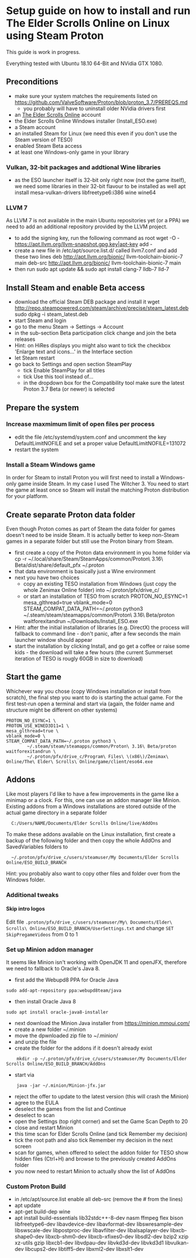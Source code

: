 # Setup guide on how to install and run The Elder Scrolls Online on Linux using Steam Proton

This guide is work in progress.

Everything tested with Ubuntu 18.10 64-Bit and NVidia GTX 1080.

## Preconditions
- make sure your system matches the requirements listed on https://github.com/ValveSoftware/Proton/blob/proton_3.7/PREREQS.md
  - you probably will have to uninstall older NVidia drivers first
- an [The Elder Scrolls Online](https://www.elderscrollsonline.com) account
- the Elder Scrolls Online Windows installer (Install_ESO.exe)
- a Steam account
- an installed Steam for Linux (we need this even if you don't use the Steam version of TESO)
- enabled Steam Beta access
- at least one Windows-only game in your library

### Vulkan, 32-bit packages and addtional Wine libraries
- as the ESO launcher itself is 32-bit only right now (not the game itself), we need some libraries in their 32-bit flavour to be installed as well
	apt install mesa-vulkan-drivers libfreetype6:i386 wine wine64

### LLVM 7
As LLVM 7 is not available in the main Ubuntu repositories yet (or a PPA) we need to add an additional repository provided by the LLVM project.
- to add the signing key, run the following command as root
      wget -O - https://apt.llvm.org/llvm-snapshot.gpg.key|apt-key add -
- create a new file in /etc/apt/source.list.d/ called llvm7.conf and add these two lines
      deb http://apt.llvm.org/bionic/ llvm-toolchain-bionic-7 main
      deb-src http://apt.llvm.org/bionic/ llvm-toolchain-bionic-7 main
- then run
      sudo apt update && sudo apt install clang-7 lldb-7 lld-7

## Install Steam and enable Beta access
- download the official Steam DEB package and install it
      wget http://repo.steampowered.com/steam/archive/precise/steam_latest.deb
      sudo dpkg -i steam_latest.deb
- start Steam and login
- go to the menu Steam -> Settings -> Account
- in the sub-section Beta participation click change and join the beta releases
- Hint: on HiRes displays you might also want to tick the checkbox 'Enlarge text and icons...' in the Interface section
- let Steam restart
- go back to Settings and open section SteamPlay
  - tick Enable SteamPlay for all titles
  - tick Use this tool instead of...
  - in the dropdown box for the Compatibility tool make sure the latest Proton 3.7 Beta (or newer) is selected

## Prepare the system
### Increase maxmimum limit of open files per process
- edit the file /etc/systemd/system.conf and uncomment the key DefaultLimitNOFILE and set a proper value
      DefaultLimitNOFILE=131072
- restart the system

### Install a Steam Windows game
In order for Steam to install Proton you will first need to install a Windows-only game inside Steam. 
In my case I used The Witcher 3. You need to start the game at least once so Steam will install the matching Proton distribution for your platform.

## Create separate Proton data folder
Even though Proton comes as part of Steam the data folder for games doesn't need to be inside Steam.
It is actually better to keep non-Steam games in a separate folder but still use the Proton binary from Steam.

- first create a copy of the Proton data environment in you home folder via
      cp -r ~/.local/share/Steam/SteamApps/common/Proton\ 3.16\ Beta/dist/share/default_pfx ~/.proton
- that data environment is basically just a Wine environment
- next you have two choices
  - copy an existing TESO installation from Windows (just copy the whole Zenimax Online folder) into
        ~/.proton/pfx/drive_c/
  - or start an installation of TESO from scratch
	PROTON_NO_ESYNC=1 mesa_glthread=true vblank_mode=0 STEAM_COMPAT_DATA_PATH=~/.proton python3 ~/.steam/steam/steamapps/common/Proton\ 3.16\ Beta/proton waitforexitandrun ~/Downloads/Install_ESO.exe
- Hint: after the initial installation of libraries (e.g. DirectX) the process will fallback to command line - don't panic, after a few seconds the main launcher window should appear
- start the installation by clicking Install, and go get a coffee or raise some kids - the download will take a few hours (the current Summerset iteration of TESO is rougly 60GB in size to download)

## Start the game
Whichever way you chose (copy Windows installation or install from scratch), the final step you want to do is starting the actual game.
For the first test-run open a terminal and start via (again, the folder name and structure might be different on other systems)

```
PROTON_NO_ESYNC=1 \
PROTON_USE_WINED3D11=1 \
mesa_glthread=true \
vblank_mode=0 \
STEAM_COMPAT_DATA_PATH=~/.proton python3 \
        ~/.steam/steam/steamapps/common/Proton\ 3.16\ Beta/proton waitforexitandrun \
        ~/.proton/pfx/drive_c/Program\ Files\ \(x86\)/Zenimax\ Online/The\ Elder\ Scrolls\ Online/game/client/eso64.exe
```

## Addons
Like most players I'd like to have a few improvements in the game like a minimap or a clock. For this, one can use an addon manager like Minion.
Existing addons from a Windows installations are stored outside of the actual game directory in a separate folder

      C:/Users/NAME/Documents/Elder Scrolls Online/live/AddOns

To make these addons available on the Linux installation, first create a backup of the following folder and then copy the whole AddOns and SavedVariables folders to

      ~/.proton/pfx/drive_c/users/steamuser/My Documents/Elder Scrolls Online/ESO_BUILD_BRANCH

Hint: you probably also want to copy other files and folder over from the Windows folder.

### Additional tweaks

#### Skip intro logos

Edit file `.proton/pfx/drive_c/users/steamuser/My\ Documents/Elder\ Scrolls\ Online/ESO_BUILD_BRANCH/UserSettings.txt` and change `SET SkipPregameVideos` from 0 to 1

### Set up Minion addon manager
It seems like Minion isn't working with OpenJDK 11 and openJFX, therefore we need to fallback to Oracle's Java 8.

- first add the Webupd8 PPA for Oracle Java
```
sudo add-apt-repository ppa:webupd8team/java
```
- then install Oracle Java 8
```
sudo apt install oracle-java8-installer 
```
- next download the Minion Java installer from https://minion.mmoui.com/
- create a new folder ~/.minion
- move the dpwnloaded zip file to ~/.minion/
- and unzip the file
- create the folder for the addons if it doesn't already exist
``` 
    mkdir -p ~/.proton/pfx/drive_c/users/steamuser/My Documents/Elder Scrolls Online/ESO_BUILD_BRANCH/AddOns
```
- start via
```
    java -jar ~/.minion/Minion-jfx.jar
```
- reject the offer to update to the latest version (this will crash the Minion)
- agree to the EULA
- deselect the games from the list and Continue
- deselect to scan 
- open the Settings (top right corner) and set the Game Scan Depth to 20
- close and restart Minion
- this time scan for Elder Scrolls Online (and tick Remember my decision)
- tick the root path and also tick Remember my decision in the next screen
- scan for games, when offered to select the addon folder for TESO show hidden files (Ctrl+H) and browse to the previously created AddOns folder
- you now need to restart Minion to actually show the list of AddOns

### Custom Proton Build
- in /etc/apt/source.list enable all deb-src (remove the # from the lines)
- apt update
- apt-get build-dep wine
- apt install build-essentials lib32stdc++-8-dev nasm ffmpeg flex bison libfreetype6-dev libavdevice-dev libavformat-dev libswresample-dev libswscale-dev libpostproc-dev libavfilter-dev  libalsaplayer-dev libxcb-shape0-dev libxcb-shm0-dev libxcb-xfixes0-dev libsdl2-dev bzip2 xzip xz-utils gzip libxcb1-dev libvdpau-dev libvkd3d-dev libvkd3d1 libvulkan-dev libcups2-dev  libtiff5-dev  libxml2-dev libxslt1-dev 

